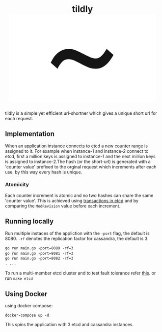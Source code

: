 <div align="center">
	<h1>
		<div>tildly</div>
		<img src="./.gitlab/assets/tildly-small.png" alt="tildly" width="480">
	</h1>
</div>

tildly is a simple yet efficient url-shortner which gives a unique short url for each request.

## Implementation

When an application instance connects to etcd a new counter range is assigned to it. For example when instance-1
and instance-2 connect to etcd, first a million keys is assigned to instance-1 and the next million keys is assigned
to instance-2.The hash (or the short-url) is generated with a 'counter value' prefixed to the orginal request which
increments after each use, by this way every hash is unique.

### Atomicity

Each counter increment is atomic and no two hashes can share the same 'counter value'. This is achieved using
[transactions in etcd](https://etcd.io/docs/v3.5/learning/api/#transaction) and by comparing the `ModRevision`
value before each increment.

## Running locally

Run multiple instaces of the appliction with the `-port` flag, the default is 8080.
`-rf` denotes the replication factor for cassandra, the default is 3.

```makefile
go run main.go -port=8080 -rf=3
go run main.go -port=8081 -rf=3
go run main.go -port=8082 -rf=3
. ...
```

To run a multi-member etcd cluster and to test fault tolerance refer [this](https://etcd.io/docs/v3.5/dev-guide/local_cluster/).
or run `make etcd`

## Using Docker

using docker compose:

```docker
docker-compose up -d
```

This spins the application with 3 etcd and cassandra instances.
